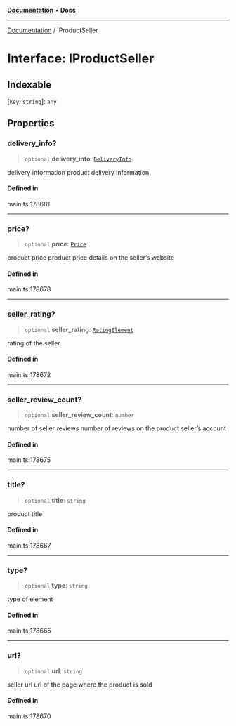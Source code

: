 [**Documentation**](../README.md) • **Docs**

***

[Documentation](../globals.md) / IProductSeller

# Interface: IProductSeller

## Indexable

 \[`key`: `string`\]: `any`

## Properties

### delivery\_info?

> `optional` **delivery\_info**: [`DeliveryInfo`](../classes/DeliveryInfo.md)

delivery information
product delivery information

#### Defined in

main.ts:178681

***

### price?

> `optional` **price**: [`Price`](../classes/Price.md)

product price
product price details on the seller’s website

#### Defined in

main.ts:178678

***

### seller\_rating?

> `optional` **seller\_rating**: [`RatingElement`](../classes/RatingElement.md)

rating of the seller

#### Defined in

main.ts:178672

***

### seller\_review\_count?

> `optional` **seller\_review\_count**: `number`

number of seller reviews
number of reviews on the product seller’s account

#### Defined in

main.ts:178675

***

### title?

> `optional` **title**: `string`

product title

#### Defined in

main.ts:178667

***

### type?

> `optional` **type**: `string`

type of element

#### Defined in

main.ts:178665

***

### url?

> `optional` **url**: `string`

seller url
url of the page where the product is sold

#### Defined in

main.ts:178670
